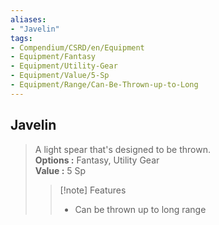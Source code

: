 ```yaml
---
aliases:
- "Javelin"
tags:
- Compendium/CSRD/en/Equipment
- Equipment/Fantasy
- Equipment/Utility-Gear
- Equipment/Value/5-Sp
- Equipment/Range/Can-Be-Thrown-up-to-Long
---
```


  
## Javelin  
  
>A light spear that's designed to be thrown.  
> **Options :** Fantasy, Utility Gear  
> **Value :** 5 Sp  
>>[!note] Features  
>> - Can be thrown up to long range